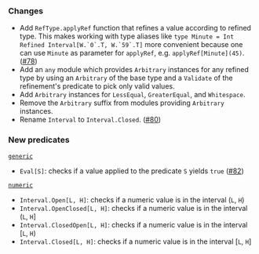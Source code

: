 ### Changes

* Add `RefType.applyRef` function that refines a value according to
  refined type. This makes working with type aliases like
  ``type Minute = Int Refined Interval[W.`0`.T, W.`59`.T]`` more
  convenient because one can use `Minute` as parameter for `applyRef`,
  e.g. `applyRef[Minute](45)`. ([#78])
* Add an `any` module which provides `Arbitrary` instances for any
  refined type by using an `Arbitrary` of the base type and a `Validate`
  of the refinement's predicate to pick only valid values.
* Add `Arbitrary` instances for `LessEqual`, `GreaterEqual`, and
  `Whitespace`.
* Remove the `Arbitrary` suffix from modules providing `Arbitrary`
  instances.
* Rename `Interval` to `Interval.Closed`. ([#80])

### New predicates

[`generic`](https://github.com/fthomas/refined/blob/v0.3.2/core/shared/src/main/scala/eu/timepit/refined/generic.scala)

* `Eval[S]`: checks if a value applied to the predicate `S` yields `true` ([#82])

[`numeric`](https://github.com/fthomas/refined/blob/v0.3.2/core/shared/src/main/scala/eu/timepit/refined/numeric.scala)

* `Interval.Open[L, H]`: checks if a numeric value is in the interval (`L`, `H`)
* `Interval.OpenClosed[L, H]`: checks if a numeric value is in the interval (`L`, `H`]
* `Interval.ClosedOpen[L, H]`: checks if a numeric value is in the interval [`L`, `H`)
* `Interval.Closed[L, H]`: checks if a numeric value is in the interval [`L`, `H`]

[#78]: https://github.com/fthomas/refined/issues/78
[#80]: https://github.com/fthomas/refined/issues/80
[#82]: https://github.com/fthomas/refined/pull/82

